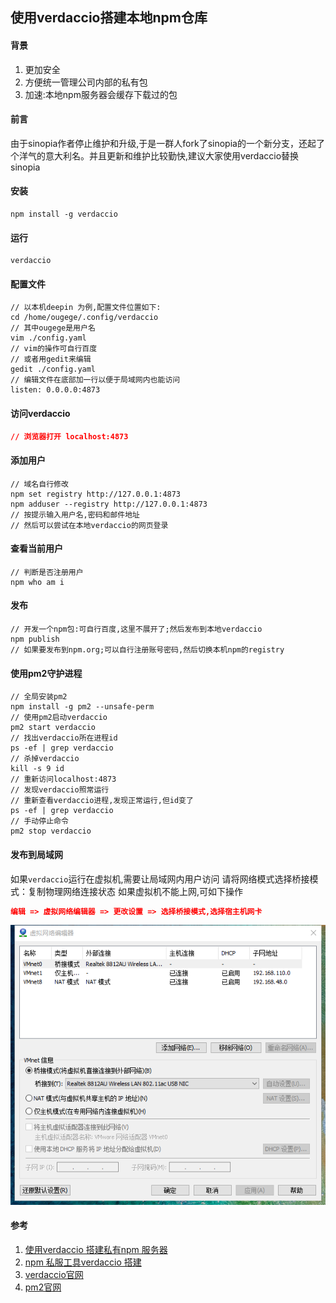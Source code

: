 ## 使用verdaccio搭建本地npm仓库

#### 背景
1. 更加安全
1. 方便统一管理公司内部的私有包
1. 加速:本地npm服务器会缓存下载过的包

#### 前言
由于sinopia作者停止维护和升级,于是一群人fork了sinopia的一个新分支，还起了个洋气的意大利名。并且更新和维护比较勤快,建议大家使用verdaccio替换sinopia

#### 安装
```SHELL
npm install -g verdaccio
```

#### 运行
```SHELL
verdaccio
```

#### 配置文件
```SHELL
// 以本机deepin 为例,配置文件位置如下:
cd /home/ougege/.config/verdaccio
// 其中ougege是用户名
vim ./config.yaml
// vim的操作可自行百度
// 或者用gedit来编辑
gedit ./config.yaml
// 编辑文件在底部加一行以便于局域网内也能访问
listen: 0.0.0.0:4873
```

#### 访问verdaccio
```JSON
// 浏览器打开 localhost:4873
```

#### 添加用户
```SHELL
// 域名自行修改
npm set registry http://127.0.0.1:4873
npm adduser --registry http://127.0.0.1:4873
// 按提示输入用户名,密码和邮件地址
// 然后可以尝试在本地verdaccio的网页登录
```

#### 查看当前用户
```SHELL
// 判断是否注册用户
npm who am i
```

#### 发布
```SHELL
// 开发一个npm包:可自行百度,这里不展开了;然后发布到本地verdaccio
npm publish
// 如果要发布到npm.org;可以自行注册账号密码,然后切换本机npm的registry
```

#### 使用pm2守护进程
```SHELL
// 全局安装pm2
npm install -g pm2 --unsafe-perm
// 使用pm2启动verdaccio
pm2 start verdaccio
// 找出verdaccio所在进程id
ps -ef | grep verdaccio
// 杀掉verdaccio
kill -s 9 id
// 重新访问localhost:4873
// 发现verdaccio照常运行
// 重新查看verdaccio进程,发现正常运行,但id变了
ps -ef | grep verdaccio
// 手动停止命令
pm2 stop verdaccio
```

#### 发布到局域网
如果`verdaccio`运行在虚拟机,需要让局域网内用户访问
请将网络模式选择桥接模式：复制物理网络连接状态
如果虚拟机不能上网,可如下操作
```JSON
编辑 => 虚拟网络编辑器 => 更改设置 => 选择桥接模式,选择宿主机网卡
```

![步骤图](../images/node/使用verdaccio搭建npm仓库/verdaccio_01.png '步骤图')

#### 参考
1. [使用verdaccio 搭建私有npm 服务器](https://blog.csdn.net/qq_29594393/article/details/81587989 '使用verdaccio 搭建私有npm 服务器')
1. [npm 私服工具verdaccio 搭建](https://blog.csdn.net/yyzzhc999/article/details/80097073 'npm 私服工具verdaccio 搭建')
1. [verdaccio官网](https://www.npmjs.com/package/verdaccio 'verdaccio官网')
1. [pm2官网](https://www.npmjs.com/package/pm2 'pm2官网')
